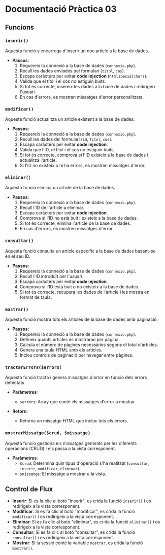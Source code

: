 # Documentació Pràctica 03

## Funcions

### `inserir()`
Aquesta funció s'encarrega d'inserir un nou article a la base de dades.

- **Passos**:
  1. Requereix la connexió a la base de dades (`connexio.php`).
  2. Recull les dades enviades pel formulari (`titol`, `cos`).
  3. Escapa caràcters per evitar **code injection** (`htmlspecialchars`).
  4. Valida que el títol i el cos no estiguin buits.
  5. Si tot és correcte, insereix les dades a la base de dades i redirigeix l'usuari.
  6. En cas d'errors, es mostren missatges d'error personalitzats.

### `modificar()`
Aquesta funció actualitza un article existent a la base de dades.

- **Passos**:
  1. Requereix la connexió a la base de dades (`connexio.php`).
  2. Recull les dades del formulari (`id`, `titol`, `cos`).
  3. Escapa caràcters per evitar **code injection**.
  4. Valida que l'ID, el títol i el cos no estiguin buits.
  5. Si tot és correcte, comprova si l'ID existeix a la base de dades i actualitza l'article.
  6. Si l'ID no existeix o hi ha errors, es mostren missatges d'error.

### `eliminar()`
Aquesta funció elimina un article de la base de dades.

- **Passos**:
  1. Requereix la connexió a la base de dades (`connexio.php`).
  2. Recull l'ID de l'article a eliminar.
  3. Escapa caràcters per evitar **code injection**.
  4. Comprova si l'ID no està buit i existeix a la base de dades.
  5. Si tot és correcte, elimina l'article de la base de dades.
  6. En cas d'errors, es mostren missatges d'error.

### `consultar()`
Aquesta funció consulta un article específic a la base de dades basant-se en el seu ID.

- **Passos**:
  1. Requereix la connexió a la base de dades (`connexio.php`).
  2. Recull l'ID introduït per l'usuari.
  3. Escapa caràcters per evitar **code injection**.
  4. Comprova si l'ID està buit o no existeix a la base de dades.
  5. Si tot és correcte, recupera les dades de l'article i les mostra en format de taula.

### `mostrar()`
Aquesta funció mostra tots els articles de la base de dades amb paginació.

- **Passos**:
  1. Requereix la connexió a la base de dades (`connexio.php`).
  2. Defineix quants articles es mostraran per pàgina.
  3. Calcula el número de pàgines necessàries segons el total d'articles.
  4. Genera una taula HTML amb els articles.
  5. Inclou controls de paginació per navegar entre pàgines.

### `tractarErrors($errors)`
Aquesta funció tracta i genera missatges d'error en funció dels errors detectats.

- **Paràmetres**:
  - `$errors`: Array que conté els missatges d'error a mostrar.
  
- **Retorn**:
  - Retorna un missatge HTML que inclou tots els errors.

### `mostrarMissatge($crud, $missatge)`
Aquesta funció gestiona els missatges generats per les diferents operacions (CRUD) i els passa a la vista corresponent.

- **Paràmetres**:
  - `$crud`: Determina quin tipus d'operació s'ha realitzat (`consultar`, `inserir`, `modificar`, `eliminar`).
  - `$missatge`: El missatge a mostrar a la vista.

## Control de Flux

- **Inserir**: Si es fa clic al botó "inserir", es crida la funció `inserir()` i es redirigeix a la vista corresponent.
- **Modificar**: Si es fa clic al botó "modificar", es crida la funció `modificar()` i es redirigeix a la vista corresponent.
- **Eliminar**: Si es fa clic al botó "eliminar", es crida la funció `eliminar()` i es redirigeix a la vista corresponent.
- **Consultar**: Si es fa clic al botó "consultar", es crida la funció `consultar()` i es redirigeix a la vista corresponent.
- **Mostrar**: Si la sessió conté la variable `mostrar`, es crida la funció `mostrar()`.
